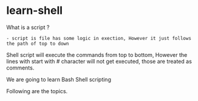 # learn-shell

What is a script ?

    - script is file has some logic in exection, However it just follows the path of top to down 

Shell script will execute the commands from top to bottom, However the lines with start with # character will not get executed, those are treated as comments.

We are going to learn Bash Shell scripting

Following are the topics.


